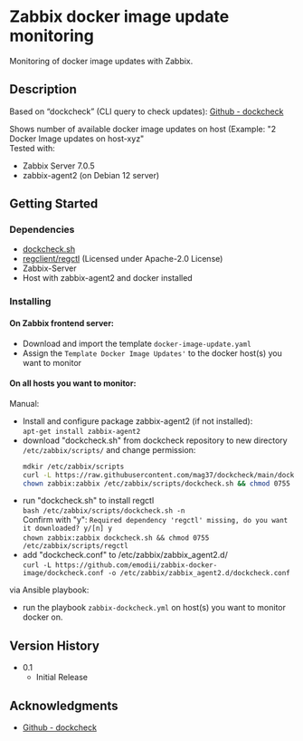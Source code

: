 # Zabbix docker image update monitoring

Monitoring of docker image updates with Zabbix.  

## Description

Based on “dockcheck” (CLI query to check updates): [Github - dockcheck](https://github.com/mag37/dockcheck/tree/main)  

Shows number of available docker image updates on host (Example: "2 Docker Image updates on host-xyz"  
Tested with:  
* Zabbix Server 7.0.5
* zabbix-agent2 (on Debian 12 server)

## Getting Started

### Dependencies

* [dockcheck.sh](https://github.com/mag37/dockcheck/blob/main/dockcheck.sh)
* [regclient/regctl](https://github.com/regclient/regclient) (Licensed under Apache-2.0 License)
* Zabbix-Server
* Host with zabbix-agent2 and docker installed

### Installing

#### On Zabbix frontend server:  
- Download and import the template `docker-image-update.yaml`  
- Assign the `Template Docker Image Updates'` to the docker host(s) you want to monitor  

#### On all hosts you want to monitor:  
Manual:  
- Install and configure package zabbix-agent2 (if not installed):  
     `apt-get install zabbix-agent2`  
- download "dockcheck.sh" from dockcheck repository to new directory `/etc/zabbix/scripts/` and change permission:  
     ```sh
     mdkir /etc/zabbix/scripts
     curl -L https://raw.githubusercontent.com/mag37/dockcheck/main/dockcheck.sh -o /etc/zabbix/scripts/dockcheck.sh
     chown zabbix:zabbix /etc/zabbix/scripts/dockcheck.sh && chmod 0755 /etc/zabbix/scripts/dockcheck.sh`  
- run "dockcheck.sh" to install regctl  
      `bash /etc/zabbix/scripts/dockcheck.sh -n`  
      Confirm with "y": `Required dependency 'regctl' missing, do you want it downloaded? y/[n] y`  
      `chown zabbix:zabbix dockcheck.sh && chmod 0755 /etc/zabbix/scripts/regctl`  
- add "dockcheck.conf" to /etc/zabbix/zabbix_agent2.d/  
      `curl -L https://github.com/emodii/zabbix-docker-image/dockcheck.conf -o /etc/zabbix/zabbix_agent2.d/dockcheck.conf`  

via Ansible playbook:  
- run the playbook `zabbix-dockcheck.yml` on host(s) you want to monitor docker on.  

## Version History
* 0.1
    * Initial Release

## Acknowledgments
* [Github - dockcheck](https://github.com/mag37/dockcheck/tree/main)
